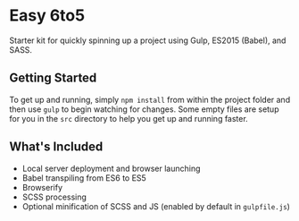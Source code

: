 # Easy 6to5
Starter kit for quickly spinning up a project using Gulp, ES2015 (Babel), and SASS.

## Getting Started
To get up and running, simply `npm install` from within the project folder and then use `gulp` to begin watching for changes. Some empty files are setup for you in the `src` directory to help you get up and running faster.

## What's Included
- Local server deployment and browser launching
- Babel transpiling from ES6 to ES5
- Browserify
- SCSS processing
- Optional minification of SCSS and JS (enabled by default in `gulpfile.js`)
